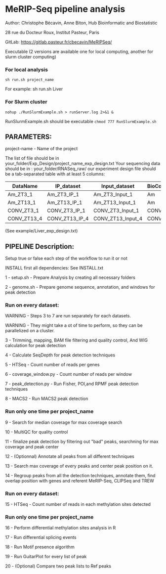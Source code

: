 # MeRIP-Seq pipeline analysis

Author: Christophe Bécavin, Anne Biton, Hub Bioinformatic and Biostatistic

28 rue du Docteur Roux, Institut Pasteur, Paris

GitLab: https://gitlab.pasteur.fr/cbecavin/MeRIPSeq/

Executable (2 versions are available one for local computing, another for slurm cluster computing)
### For local analysis

`sh run.sh project_name`

For example: sh run.sh Liver

### For Slurm cluster

`nohup ./RunSlurmExample.sh > runServer.log 2>&1 &`

RunSlurmExample.sh should be executable `chmod 777 RunSlurmExample.sh`

## PARAMETERS:

project-name   -  Name of the project

The list of file should be in your_folder/Exp_Design/project_name_exp_design.txt
Your sequencing data should be in : your_folder/RNASeq_raw/
our experiment design file should be a tab-separated table with at least 5 columns:

|DataName|	IP_dataset|	Input_dataset|	BioCond|	Seq|
| ------ | ------ | ------ | ------ | ------ |
|Am_ZT3_1|	Am_ZT3_IP_1|	Am_ZT3_Input_1|	Am|	1|
|Am_ZT13_1|	Am_ZT13_IP_1|	Am_ZT13_Input_1|	Am|	2|
|CONV_ZT3_1|	CONV_ZT3_IP_1|	CONV_ZT3_Input_1|	CONV|	1|
|CONV_ZT13_4|	CONV_ZT13_IP_4|	CONV_ZT13_Input_4|	CONV|	2|

(See example/Liver_exp_design.txt)

## PIPELINE Description:

Setup true or false each step of the workflow to run it or not

INSTALL first all dependencies: See INSTALL.txt

1 - setup.sh - Prepare Analysis by creating all necessary folders

2 - genome.sh - Prepare genome sequence, annotation, and windows for peak detection

### Run on every dataset:

WARNING - Steps 3 to 7 are run separately for each datasets.

WARNING - They might take a ot of time to perform, so they can be parallelized on a cluster.

3 - Trimming, mapping, BAM file filtering and quality control, And WIG calculation for peak detection

4 - Calculate SeqDepth for peak detection techniques

5 - HTSeq - Count number of reads per genes

6 - coverage_window.py - Count number of reads per window

7 - peak_detection.py - Run Fisher, POI,and RPMF peak detection techniques

8 - MACS2 - Run MACS2 peak detection

### Run only one time per project_name

9 - Search for median coverage for max coverage search

10 - MultiQC for quality control

11 - finalize peak detection by filtering out "bad" peaks, searchning for max coverage and peak center

12 - (Optionnal) Annotate all peaks from all different techniques

13 - Search max coverage of every peaks and center peak position on it.

14 - Regroup peaks from all the detection techniques, annotate them, find overlap position with genes and referent MeRIP-Seq, CLIPSeq and TREW

### Run on every dataset:

15 - HTSeq - Count number of reads in each methylation sites detected

### Run only one time per project_name

16 - Perform differential methylation sites analysis in R

17 - Run differential splicing events

18 - Run Motif presence algorithm

19 - Run GuitarPlot for every list of peak

20 - (Optional) Compare two peak lists to Ref peaks